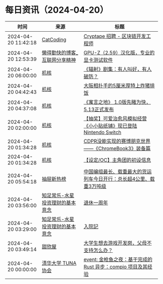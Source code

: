 ﻿# 每日资讯（2024-04-20）

|时间|来源|标题|
|---|---|---|
|2024-04-20 11:42:18|[CatCoding](https://catcoding.me/atom.xml)|[Cryptape 招聘 - 区块链开发工程师](http://catcoding.me/p/ckb-vm-hc/)|
|2024-04-20 12:53:39|[懒得勤快的博客_互联网分享精神](https://masuit.com/rss)|[GPU-Z（2.59）汉化版，专业的显卡测试软件](https://masuit.com/1244)|
|2024-04-20 06:00:00|[机核](https://www.gcores.com/rss)|[《辐射》剧集：有人叫好，有人破防？](https://www.gcores.com/articles/180577)|
|2024-04-20 04:42:43|[机核](https://www.gcores.com/rss)|[大阪相扑手的5厘米厚特上炸猪排饭](https://www.gcores.com/videos/180607)|
|2024-04-20 04:37:08|[机核](https://www.gcores.com/rss)|[《寓言之地》 1.0版先睹为快，5.13正式发布](https://www.gcores.com/articles/180608)|
|2024-04-20 02:00:00|[机核](https://www.gcores.com/rss)|[【抽奖】可爱治愈风模拟经营《小小贴纸铺》现已登陆Nintendo Switch](https://www.gcores.com/articles/180589)|
|2024-04-20 01:34:28|[机核](https://www.gcores.com/rss)|[CDPR没能实现的赛博朋克世界——《ChromeBook3》装备篇](https://www.gcores.com/articles/180603)|
|2024-04-20 01:34:28|[机核](https://www.gcores.com/rss)|[【设定/OC】主角团的初设信息](https://www.gcores.com/articles/180599)|
|2024-04-20 05:54:18|[抽屉新热榜](http://dig.chouti.com/feed.xml)|[中国编组最长、载重最大的货运列车今日开行：总长超4公里、载重3万吨级](https://dig.chouti.com/link/42175865)|
|2024-04-20 03:56:00|[知足常乐-水星投资理财的基本意念](http://mercurychong.blogspot.com/feeds/posts/default)|[退休一周年](http://mercurychong.blogspot.com/2024/04/blog-post_64.html)|
|2024-04-20 03:29:00|[知足常乐-水星投资理财的基本意念](http://mercurychong.blogspot.com/feeds/posts/default)|[入院記](http://mercurychong.blogspot.com/2024/04/blog-post_19.html)|
|2024-04-20 03:49:14|[甜欣屋](https://tcxx.info/feed)|[大学生想去游戏开发岗，父母不支持怎么办？](https://tcxx.info/notion/1014.html)|
|2024-04-20 00:00:00|[清华大学 TUNA 协会](https://tuna.moe/feed.xml)|[event: 金枪鱼之夜：基于完成的 Rust 异步：compio 项目及其经验](https://tuna.moe/event/2024/compio/)|

